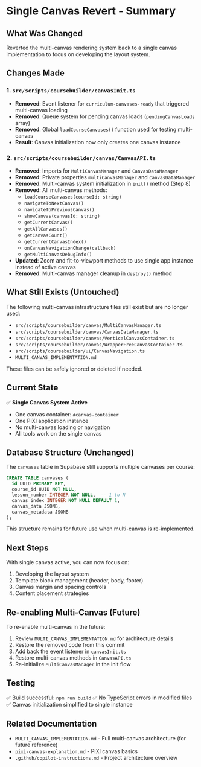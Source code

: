 # Single Canvas Revert - Summary

## What Was Changed

Reverted the multi-canvas rendering system back to a single canvas implementation to focus on developing the layout system.

## Changes Made

### 1. `src/scripts/coursebuilder/canvasInit.ts`
- **Removed**: Event listener for `curriculum-canvases-ready` that triggered multi-canvas loading
- **Removed**: Queue system for pending canvas loads (`pendingCanvasLoads` array)
- **Removed**: Global `loadCourseCanvases()` function used for testing multi-canvas
- **Result**: Canvas initialization now only creates one canvas instance

### 2. `src/scripts/coursebuilder/canvas/CanvasAPI.ts`
- **Removed**: Imports for `MultiCanvasManager` and `CanvasDataManager`
- **Removed**: Private properties `multiCanvasManager` and `canvasDataManager`
- **Removed**: Multi-canvas system initialization in `init()` method (Step 8)
- **Removed**: All multi-canvas methods:
  - `loadCourseCanvases(courseId: string)`
  - `navigateToNextCanvas()`
  - `navigateToPreviousCanvas()`
  - `showCanvas(canvasId: string)`
  - `getCurrentCanvas()`
  - `getAllCanvases()`
  - `getCanvasCount()`
  - `getCurrentCanvasIndex()`
  - `onCanvasNavigationChange(callback)`
  - `getMultiCanvasDebugInfo()`
- **Updated**: Zoom and fit-to-viewport methods to use single app instance instead of active canvas
- **Removed**: Multi-canvas manager cleanup in `destroy()` method

## What Still Exists (Untouched)

The following multi-canvas infrastructure files still exist but are no longer used:
- `src/scripts/coursebuilder/canvas/MultiCanvasManager.ts`
- `src/scripts/coursebuilder/canvas/CanvasDataManager.ts`
- `src/scripts/coursebuilder/canvas/VerticalCanvasContainer.ts`
- `src/scripts/coursebuilder/canvas/WrapperFreeCanvasContainer.ts`
- `src/scripts/coursebuilder/ui/CanvasNavigation.ts`
- `MULTI_CANVAS_IMPLEMENTATION.md`

These files can be safely ignored or deleted if needed.

## Current State

✅ **Single Canvas System Active**
- One canvas container: `#canvas-container`
- One PIXI application instance
- No multi-canvas loading or navigation
- All tools work on the single canvas

## Database Structure (Unchanged)

The `canvases` table in Supabase still supports multiple canvases per course:
```sql
CREATE TABLE canvases (
  id UUID PRIMARY KEY,
  course_id UUID NOT NULL,
  lesson_number INTEGER NOT NULL,  -- 1 to N
  canvas_index INTEGER NOT NULL DEFAULT 1,
  canvas_data JSONB,
  canvas_metadata JSONB
);
```

This structure remains for future use when multi-canvas is re-implemented.

## Next Steps

With single canvas active, you can now focus on:
1. Developing the layout system
2. Template block management (header, body, footer)
3. Canvas margin and spacing controls
4. Content placement strategies

## Re-enabling Multi-Canvas (Future)

To re-enable multi-canvas in the future:
1. Review `MULTI_CANVAS_IMPLEMENTATION.md` for architecture details
2. Restore the removed code from this commit
3. Add back the event listener in `canvasInit.ts`
4. Restore multi-canvas methods in `CanvasAPI.ts`
5. Re-initialize `MultiCanvasManager` in the init flow

## Testing

✅ Build successful: `npm run build`
✅ No TypeScript errors in modified files
✅ Canvas initialization simplified to single instance

## Related Documentation

- `MULTI_CANVAS_IMPLEMENTATION.md` - Full multi-canvas architecture (for future reference)
- `pixi-canvas-explanation.md` - PIXI canvas basics
- `.github/copilot-instructions.md` - Project architecture overview
